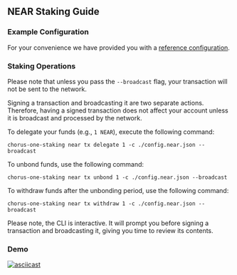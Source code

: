 ## NEAR Staking Guide

### Example Configuration

For your convenience we have provided you with a [reference configuration](./example/config.near.json).

### Staking Operations

Please note that unless you pass the `--broadcast` flag, your transaction will not be sent to the network.

Signing a transaction and broadcasting it are two separate actions. Therefore, having a signed transaction does not affect your account unless it is broadcast and processed by the network.

To delegate your funds (e.g., `1 NEAR`), execute the following command:

```
chorus-one-staking near tx delegate 1 -c ./config.near.json --broadcast
```

To unbond funds, use the following command:

```
chorus-one-staking near tx unbond 1 -c ./config.near.json --broadcast
```

To withdraw funds after the unbonding period, use the following command:

```
chorus-one-staking near tx withdraw 1 -c ./config.near.json --broadcast
```

Please note, the CLI is interactive. It will prompt you before signing a transaction and broadcasting it, giving you time to review its contents.

### Demo
[![asciicast](https://asciinema.org/a/nHT85edPgKkx5CC4jtHSK5VaB.svg)](https://asciinema.org/a/nHT85edPgKkx5CC4jtHSK5VaB)
